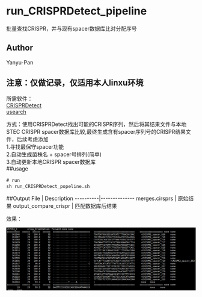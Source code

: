 # run_CRISPRDetect_pipeline  
批量查找CRISPR，并与现有spacer数据库比对分配序号  
## Author  
Yanyu-Pan  
## 注意：仅做记录，仅适用本人linxu环境  
所需软件：    
[CRISPRDetect](https://github.com/ambarishbiswas/CRISPRDetect_2.2)  
[usearch](http://www.drive5.com/usearch/)  

方式：使用CRISPRDetect找出可能的CRISPR序列，然后将其结果文件与本地STEC CRISPR spacer数据库比较,最终生成含有spacer序列号的CRISPR结果文件，后续考虑添加           
           1.寻找最保守spacer功能       
           2.自动生成菌株名 + spacer号排列(简单)        
           3.自动更新本地CRISPR spacer数据库  
##usage  

```
# run
sh run_CRISPRDetect_popeline.sh
```
##Output
File | Description
----------|--------------
merges.cirsprs | 原始结果
output_compare_crispr | 匹配数据库后结果

效果：

![image](https://github.com/Yanyu-Pan/run_CRISPRDetect_pipeline/blob/master/example.png)


